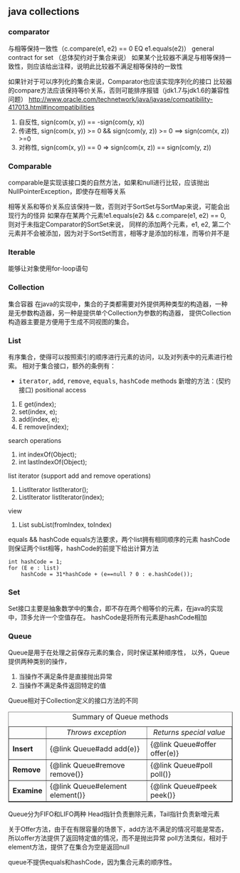 
## java collections

### comparator
与相等保持一致性（c.compare(e1, e2) == 0 EQ e1.equals(e2)）
general contract for set （总体契约对于集合来说）
如果某个比较器不满足与相等保持一致性，则应该给出注释，说明此比较器不满足相等保持的一致性

如果针对于可以序列化的集合来说，Comparator也应该实现序列化的接口
比较器的compare方法应该保持等价关系，否则可能排序报错（jdk1.7与jdk1.6的兼容性问题）
http://www.oracle.com/technetwork/java/javase/compatibility-417013.html#incompatibilities

1. 自反性, sign(com(x, y)) == -sign(com(y, x))
2. 传递性, sign(com(x, y)) >= 0 && sign(com(y, z)) >= 0 ==> sign(com(x, z)) >=0
3. 对称性, sign(com(x, y)) == 0 => sign(com(x, z)) == sign(com(y, z))

### Comparable
comparable是实现该接口类的自然方法，如果和null进行比较，应该抛出NullPointerException，即使存在相等关系

相等关系和等价关系应该保持一致，否则对于SortSet与SortMap来说，可能会出现行为的怪异
如果存在某两个元素!e1.equals(e2) && c.compare(e1, e2) == 0, 则对于未指定Comparator的SortSet来说，
同样的添加两个元素，e1, e2, 第二个元素并不会被添加，因为对于SortSet而言，相等才是添加的标准，而等价并不是

### Iterable
能够让对象使用for-loop语句

### Collection
集合容器
在java的实现中，集合的子类都需要对外提供两种类型的构造器，一种是无参数构造器，另一种是提供单个Collection为参数的构造器，
提供Collection构造器主要是方便用于生成不同视图的集合。

### List
有序集合，使得可以按照索引的顺序进行元素的访问，以及对列表中的元素进行检索。
相对于集合接口，额外的条例有：
* <tt>iterator</tt>, <tt>add</tt>, <tt>remove</tt>, <tt>equals</tt>, <tt>hashCode</tt> methods
新增的方法：(契约接口)
positional access
1. E get(index);
2. set(index, e);
3. add(index, e);
4. E remove(index);

search operations
1. int indexOf(Object);
2. int lastIndexOf(Object);

list iterator (support add and remove operations)
1. ListIterator listIterator();
2. ListIterator listIterator(index);

view
1. List<E> subList(fromIndex, toIndex)

equals && hashCode
equals方法要求，两个list拥有相同顺序的元素
hashCode则保证两个list相等，hashCode的前提下给出计算方法
```code
int hashCode = 1;
for (E e : list)
    hashCode = 31*hashCode + (e==null ? 0 : e.hashCode());
```

### Set
Set接口主要是抽象数学中的集合，即不存在两个相等价的元素，在java的实现中，顶多允许一个空值存在。
hashCode是将所有元素是hashCode相加

### Queue
Queue是用于在处理之前保存元素的集合，同时保证某种顺序性，
以外，Queue提供两种类别的操作，
1. 当操作不满足条件是直接抛出异常
2. 当操作不满足条件返回特定的值

Queue相对于Collection定义的接口方法的不同
<table BORDER CELLPADDING=3 CELLSPACING=1>
 <caption>Summary of Queue methods</caption>
  <tr>
    <td></td>
    <td ALIGN=CENTER><em>Throws exception</em></td>
    <td ALIGN=CENTER><em>Returns special value</em></td>
  </tr>
  <tr>
    <td><b>Insert</b></td>
    <td>{@link Queue#add add(e)}</td>
    <td>{@link Queue#offer offer(e)}</td>
  </tr>
  <tr>
    <td><b>Remove</b></td>
    <td>{@link Queue#remove remove()}</td>
    <td>{@link Queue#poll poll()}</td>
  </tr>
  <tr>
    <td><b>Examine</b></td>
    <td>{@link Queue#element element()}</td>
    <td>{@link Queue#peek peek()}</td>
  </tr>
 </table>
 
 Queue分为FIFO和LIFO两种
 Head指针负责删除元素，Tail指针负责新增元素
 
 关于Offer方法，由于在有限容量的场景下，add方法不满足的情况可能是常态，所以offer方法提供了返回特定值的情况，而不是抛出异常
 poll方法类似，相对于element方法，提供了在集合为空是返回null
 
 queue不提供equals和hashCode，因为集合元素的顺序性。
 
 
 
